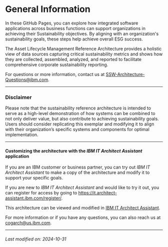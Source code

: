 # General Information

In these GitHub Pages, you can explore how integrated software applications across business functions can support organizations in achieving their Sustainability objectives. By aligning with an organization's sustainability goals, these steps help achieve overall ESG success.

The Asset Lifecycle Management Reference Architecture provides a holistic view of data sources capturing critical sustainability metrics and shows how they are collected, assembled, analyzed, and reported to facilitate comprehensive corporate sustainability reporting.  

For questions or more information, contact us at SSW-Architecture-Questions@ibm.com.  



---

### Disclaimer

Please note that the sustainability reference architecture is intended to serve as a high-level demonstration of how systems can be combined to not only deliver value, but also contribute to achieving sustainability goals. Users should consider replicating this exemplar and modifying it to align with their organization’s specific systems and components for optimal implementation.  



---

#### Customizing the architecture with the *IBM IT Architect Assistant* application

If you are an IBM customer or business partner, you can try out *IBM IT Architect Assistant* to make a copy of the architecture and modify it to support your specific goals.  

If you are new to *IBM IT Architect Assistant* and would like to try it out, you can register for access by going to https://it.architect-assistant.ibm.com/register/.  

<div style="text-align: left">This architecture can be viewed and modified in 
    <a href="https://it.architect-assistant.ibm.com/architectures/Social/arch_3txHC0aFl">IBM IT Architect Assistant</a>.
</div>

For more information or if you have any questions, you can also reach us at cogarch@us.ibm.com.  


---


###### Last modified on: 2024-10-31


